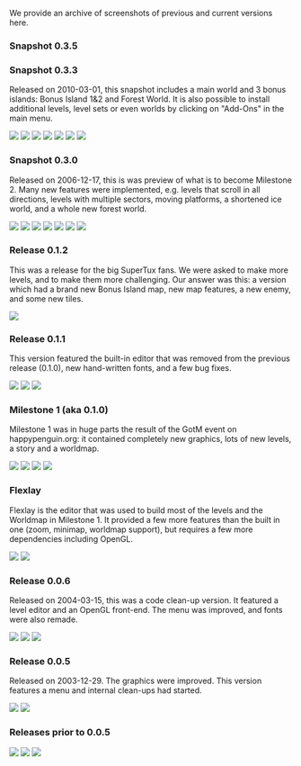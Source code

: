 We provide an archive of screenshots of previous and current versions here.

### Snapshot 0.3.5

### Snapshot 0.3.3
Released on 2010-03-01, this snapshot includes a main world and 3 bonus islands: Bonus Island 1&2 and Forest World. It is also possible to install additional levels, level sets or even worlds by clicking on "Add-Ons" in the main menu.

![](http://supertux.lethargik.org/wiki/images/thumb/8/80/%C3%9Cbersicht_fertig.jpg/800px-%C3%9Cbersicht_fertig.jpg)
![](http://supertux.lethargik.org/wiki/images/thumb/e/ef/Main_World_1.jpg/800px-Main_World_1.jpg)
![](http://supertux.lethargik.org/wiki/images/thumb/2/22/Main_World_2.jpg/800px-Main_World_2.jpg)
![](http://supertux.lethargik.org/wiki/images/thumb/c/cd/Main_World_3.jpg/800px-Main_World_3.jpg)
![](http://supertux.lethargik.org/wiki/images/thumb/2/26/Forest_World_1.jpg/799px-Forest_World_1.jpg)
![](http://supertux.lethargik.org/wiki/images/thumb/e/e6/Forest_World_2.jpg/800px-Forest_World_2.jpg)
![](http://supertux.lethargik.org/wiki/images/thumb/9/9f/Forest_World_3.jpg/800px-Forest_World_3.jpg)

### Snapshot 0.3.0
Released on 2006-12-17, this is was preview of what is to become Milestone 2. Many new features were implemented, e.g. levels that scroll in all directions, levels with multiple sectors, moving platforms, a shortened ice world, and a whole new forest world.

![](http://supertux.lethargik.org/wiki/images/9/98/SuperTux-0.3.0-1.png)
![](http://supertux.lethargik.org/wiki/images/e/e9/SuperTux-0.3.0-2.png)
![](http://supertux.lethargik.org/wiki/images/5/51/SuperTux-0.3.0-3.png)
![](http://supertux.lethargik.org/wiki/images/f/f2/SuperTux-0.3.0-4.png)
![](http://supertux.lethargik.org/wiki/images/1/1f/SuperTux-0.3.0-5.png)
![](http://supertux.lethargik.org/wiki/images/9/90/SuperTux-0.3.0-6.png)
![](http://supertux.lethargik.org/wiki/images/thumb/0/01/SuperTux-editor-0.3.0-1.png/772px-SuperTux-editor-0.3.0-1.png)

### Release 0.1.2
This was a release for the big SuperTux fans. We were asked to make more levels, and to make them more challenging. Our answer was this: a version which had a brand new Bonus Island map, new map features, a new enemy, and some new tiles.

![](http://supertux.lethargik.org/wiki/images/1/10/Game1-012.jpg)

### Release 0.1.1
This version featured the built-in editor that was removed from the previous release (0.1.0), new hand-written fonts, and a few bug fixes.

![](http://supertux.lethargik.org/wiki/images/7/7b/Menu-011.png)
![](http://supertux.lethargik.org/wiki/images/0/04/Game1-011.png)
![](http://supertux.lethargik.org/wiki/images/2/20/Leveleditor-011.png)

### Milestone 1 (aka 0.1.0)
Milestone 1 was in huge parts the result of the GotM event on happypenguin.org: it contained completely new graphics, lots of new levels, a story and a worldmap.

![](http://supertux.lethargik.org/wiki/images/4/41/Game-010.png)
![](http://supertux.lethargik.org/wiki/images/5/5e/Game1-010.png)
![](http://supertux.lethargik.org/wiki/images/2/22/Game2-010.png)
![](http://supertux.lethargik.org/wiki/images/e/e7/Game3-010.png)

### Flexlay
Flexlay is the editor that was used to build most of the levels and the Worldmap in Milestone 1. It provided a few more features than the built in one (zoom, minimap, worldmap support), but requires a few more dependencies including OpenGL.

![](http://supertux.lethargik.org/wiki/images/thumb/e/e4/Flexlay-1.png/774px-Flexlay-1.png)
![](http://supertux.lethargik.org/wiki/images/thumb/4/43/Flexlay-2.png/774px-Flexlay-2.png)

### Release 0.0.6
Released on 2004-03-15, this was a code clean-up version. It featured a level editor and an OpenGL front-end. The menu was improved, and fonts were also remade.

![](http://supertux.lethargik.org/wiki/images/8/86/Menu-006.png)
![](http://supertux.lethargik.org/wiki/images/5/5c/Game-006.png)
![](http://supertux.lethargik.org/wiki/images/5/57/Leveleditor-006.png)

### Release 0.0.5
Released on 2003-12-29. The graphics were improved. This version features a menu and internal clean-ups had started.

![](http://supertux.lethargik.org/wiki/images/0/0d/Intro-005.png)
![](http://supertux.lethargik.org/wiki/images/b/b7/Game-005.png)

### Releases prior to 0.0.5

![](http://supertux.lethargik.org/wiki/images/e/ea/Game1-004.png)
![](http://supertux.lethargik.org/wiki/images/9/93/Game2-004.png)
![](http://supertux.lethargik.org/wiki/images/c/c1/Game3-004.png)
